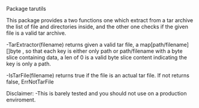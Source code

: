 Package tarutils

This package provides a two functions one which extract from a tar archive the list 
of file and directories inside, and the other one checks if the given file is a valid
tar archive.

-TarExtractor(filename) returns given a valid tar file, a map[path/filename][]byte
 , so that each key is either only path or path/filename with a byte slice containing
 data, a len of 0 is a valid byte slice content indicating the key is only a path.

-IsTarFile(filename) returns true if the file is an actual tar file. If not returns
 false, ErrNotTarFile

Disclaimer:
-This is barely tested and you should not use on a production enviroment.
